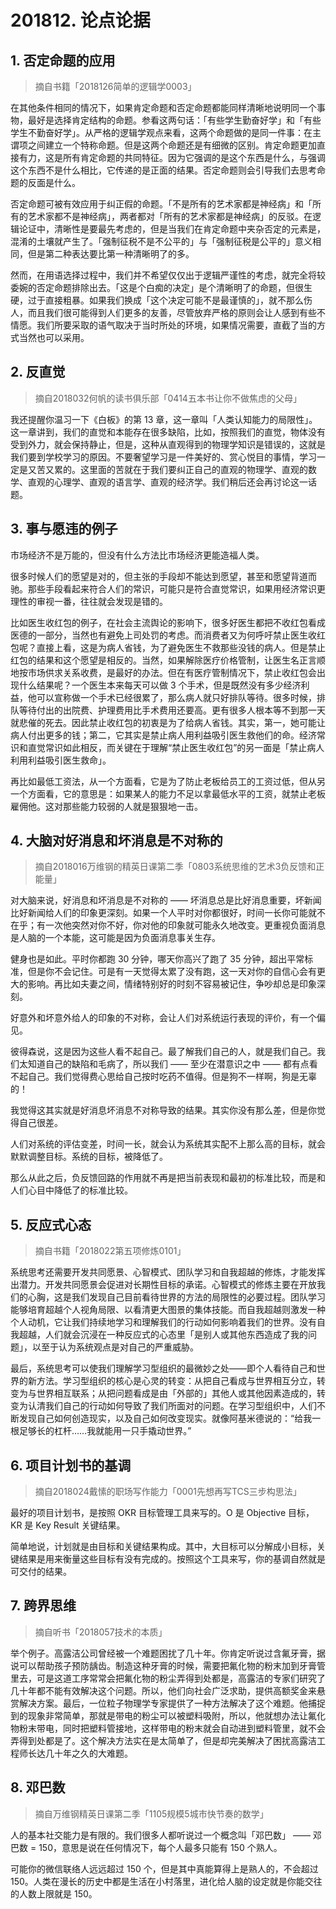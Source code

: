 # 201812. 论点论据

## 1. 否定命题的应用
> 摘自书籍「2018126简单的逻辑学0003」

在其他条件相同的情况下，如果肯定命题和否定命题都能同样清晰地说明同一个事物，最好是选择肯定结构的命题。参看这两句话：「有些学生勤奋好学」和「有些学生不勤奋好学」。从严格的逻辑学观点来看，这两个命题做的是同一件事：在主谓项之间建立一个特称命题。但是这两个命题还是有细微的区别。肯定命题更加直接有力，这是所有肯定命题的共同特征。因为它强调的是这个东西是什么，与强调这个东西不是什么相比，它传递的是正面的结果。否定命题则会引导我们去思考命题的反面是什么。

否定命题可被有效应用于纠正假的命题。「不是所有的艺术家都是神经病」和「所有的艺术家都不是神经病」，两者都对「所有的艺术家都是神经病」的反驳。在逻辑论证中，清晰性是要最先考虑的，但是当我们在肯定命题中夹杂否定的元素是，混淆的土壤就产生了。「强制征税不是不公平的」与「强制征税是公平的」意义相同，但是第二种表达要比第一种清晰明了的多。

然而，在用语选择过程中，我们并不希望仅仅出于逻辑严谨性的考虑，就完全将较委婉的否定命题排除出去。「这是个白痴的决定」是个清晰明了的命题，但很生硬，过于直接粗暴。如果我们换成「这个决定可能不是最谨慎的」，就不那么伤人，而且我们很可能得到人们更多的友善，尽管放弃严格的原则会让人感到有些不情愿。我们所要采取的语气取决于当时所处的环境，如果情况需要，直截了当的方式当然也可以采用。

## 2. 反直觉
> 摘自2018032何帆的读书俱乐部「0414五本书让你不做焦虑的父母」

我还提醒你温习一下《白板》的第 13 章，这一章叫「人类认知能力的局限性」。这一章讲到，我们的直觉和本能存在很多缺陷，比如，按照我们的直觉，物体没有受到外力，就会保持静止，但是，这种从直观得到的物理学知识是错误的，这就是我们要到学校学习的原因。不要奢望学习是一件美好的、赏心悦目的事情，学习一定是又苦又累的。这里面的苦就在于我们要纠正自己的直观的物理学、直观的数学、直观的心理学、直观的语言学、直观的经济学。我们稍后还会再讨论这一话题。

## 3. 事与愿违的例子

市场经济不是万能的，但没有什么方法比市场经济更能造福人类。

很多时候人们的愿望是对的，但主张的手段却不能达到愿望，甚至和愿望背道而驰。那些手段看起来符合人们的常识，可能只是符合直觉常识，如果用经济常识更理性的审视一番，往往就会发现是错的。

比如医生收红包的例子，在社会主流舆论的影响下，很多好医生都把不收红包看成医德的一部分，当然也有避免上司处罚的考虑。而消费者又为何呼吁禁止医生收红包呢？直接上看，这是为病人省钱，为了避免医生不救那些没钱的病人。但是禁止红包的结果和这个愿望是相反的。当然，如果解除医疗价格管制，让医生名正言顺地按市场供求关系收费，是最好的办法。但在有医疗管制情况下，禁止收红包会出现什么结果呢？一个医生本来每天可以做 3 个手术，但是既然没有多少经济利益，他可以宣称做一个手术已经很累了，那么病人就只好排队等待。很多时候，排队等待付出的出院费、护理费用比手术费用还要高。更有很多人根本等不到那一天就悲催的死去。因此禁止收红包的初衷是为了给病人省钱。其实，第一，她可能让病人付出更多的钱；第二，它其实是禁止病人用利益吸引医生救他们的命。经济常识和直觉常识如此相反，而关键在于理解“禁止医生收红包”的另一面是「禁止病人利用利益吸引医生救命」。

再比如最低工资法，从一个方面看，它是为了防止老板给员工的工资过低，但从另一个方面看，它的意思是：如果某人的能力不足以拿最低水平的工资，就禁止老板雇佣他。这对那些能力较弱的人就是狠狠地一击。

## 4. 大脑对好消息和坏消息是不对称的
> 摘自2018016万维钢的精英日课第二季「0803系统思维的艺术3负反馈和正能量」

对大脑来说，好消息和坏消息是不对称的 —— 坏消息总是比好消息重要，坏新闻比好新闻给人们的印象更深刻。如果一个人平时对你都很好，时间一长你可能就不在乎；有一次他突然对你不好，你对他的印象就可能永久地改变。更重视负面消息是人脑的一个本能，这可能是因为负面消息事关生存。

健身也是如此。平时你都跑 30 分钟，哪天你高兴了跑了 35 分钟，超出平常标准，但是你不会记住。可是有一天觉得太累了没有跑，这一天对你的自信心会有更大的影响。再比如夫妻之间，情绪特别好的时刻不容易被记住，争吵却总是印象深刻。

好意外和坏意外给人的印象的不对称，会让人们对系统运行表现的评价，有一个偏见。

彼得森说，这是因为这些人看不起自己。最了解我们自己的人，就是我们自己。我们太知道自己的缺陷和毛病了，所以我们 —— 至少在潜意识之中 —— 都有点看不起自己。我们觉得费心思给自己按时吃药不值得。但是狗不一样啊，狗是无辜的！

我觉得这其实就是好消息坏消息不对称导致的结果。其实你没有那么差，但是你觉得自己很差。

人们对系统的评估变差，时间一长，就会认为系统其实配不上那么高的目标，就会默默调整目标。系统的目标，被降低了。

那么从此之后，负反馈回路的作用就不再是把当前表现和最初的标准比较，而是和人们心目中降低了的标准比较。

## 5. 反应式心态
> 摘自书籍「2018022第五项修炼0101」

系统思考还需要开发共同愿景、心智模式、团队学习和自我超越的修炼，才能发挥出潜力。开发共同愿景会促进对长期性目标的承诺。心智模式的修炼主要在开放我们的心胸，这是我们发现自己目前看待世界的方法的局限性的必要过程。团队学习能够培育超越个人视角局限、以看清更大图景的集体技能。而自我超越则激发一种个人动机，它让我们持续地学习和理解我们的行动如何影响着我们的世界。没有自我超越，人们就会沉浸在一种反应式的心态里「是别人或其他东西造成了我的问题」，以至于认为系统观点是对自己的严重威胁。

最后，系统思考可以使我们理解学习型组织的最微妙之处——即个人看待自己和世界的新方法。学习型组织的核心是心灵的转变：从把自己看成与世界相互分立，转变为与世界相互联系；从把问题看成是由「外部的」其他人或其他因素造成的，转变为认清我们自己的行动如何导致了我们所面对的问题。在学习型组织中，人们不断发现自己如何创造现实，以及自己如何改变现实。就像阿基米德说的：“给我一根足够长的杠杆……我就能用一只手撬动世界。”

## 6. 项目计划书的基调
> 摘自2018024戴愫的职场写作能力「0001先想再写TCS三步构思法」

最好的项目计划书，是按照 OKR 目标管理工具来写的。O 是 Objective 目标，KR 是 Key Result 关键结果。

简单地说，计划就是由目标和关键结果构成。其中，大目标可以分解成小目标，关键结果是用来衡量这些目标有没有完成的。按照这个工具来写，你的基调自然就是可交付的结果。

## 7. 跨界思维
> 摘自听书「2018057技术的本质」

举个例子。高露洁公司曾经被一个难题困扰了几十年。你肯定听说过含氟牙膏，据说可以帮助孩子预防龋齿。制造这种牙膏的时候，需要把氟化物的粉末加到牙膏管里去，可是这道工序常常会把氟化物的粉尘弄得到处都是，高露洁的专家们研究了几十年都不能有效解决这个问题。所以，他们向社会广泛求助，提供高额奖金来悬赏解决方案。最后，一位粒子物理学专家提供了一种方法解决了这个难题。他捕捉到的现象非常简单，那就是带电的粉尘可以被塑料吸附，所以，他就想办法让氟化物粉末带电，同时把塑料管接地，这样带电的粉末就会自动进到塑料管里，就不会弄得到处都是了。这个解决方法实在是太简单了，但是却完美解决了困扰高露洁工程师长达几十年之久的大难题。

## 8. 邓巴数
> 摘自万维钢精英日课第二季「1105规模5城市快节奏的数学」

人的基本社交能力是有限的。我们很多人都听说过一个概念叫「邓巴数」 —— 邓巴数 = 150，意思是说在任何情况下，每个人最多只能有 150 个熟人。

可能你的微信联络人远远超过 150 个，但是其中真能算得上是熟人的，不会超过 150。人类在漫长的历史中都是生活在小村落里，进化给人脑的设定就是你能交往的人数上限就是 150。



